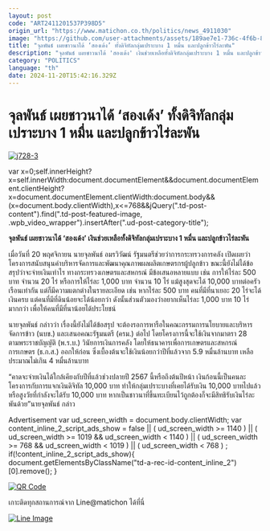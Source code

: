 ```yaml
---
layout: post
code: "ART2411201537P398D5"
origin_url: "https://www.matichon.co.th/politics/news_4911030"
image: "https://github.com/user-attachments/assets/189ae7e1-736c-4f6b-822a-1cac40e99c90"
title: "จุลพันธ์ เผยชาวนาได้ ‘สองเด้ง’ ทั้งดิจิทัลกลุ่มเปราะบาง 1 หมื่น และปลูกข้าวไร่ละพัน"
description: "จุลพันธ์ เผยชาวนาได้ 'สองเด้ง' เงินช่วยเหลือทั้งดิจิทัลกลุ่มเปราะบาง 1 หมื่น และปลูกข้าวไร่ละพัน"
category: "POLITICS"
language: "th"
date: 2024-11-20T15:42:16.329Z
---
```


# จุลพันธ์ เผยชาวนาได้ ‘สองเด้ง’ ทั้งดิจิทัลกลุ่มเปราะบาง 1 หมื่น และปลูกข้าวไร่ละพัน

[![](https://www.matichon.co.th/wp-content/uploads/2024/11/j728-3.jpg "j728-3")](https://www.matichon.co.th/wp-content/uploads/2024/11/j728-3.jpg)

var x=0;self.innerHeight?x=self.innerWidth:document.documentElement&&document.documentElement.clientHeight?x=document.documentElement.clientWidth:document.body&&(x=document.body.clientWidth),x<=768&&jQuery(".td-post-content").find(".td-post-featured-image, .wpb\_video\_wrapper").insertAfter(".ud-post-category-title");

**จุลพันธ์ เผยชาวนาได้ ‘สองเด้ง’ เงินช่วยเหลือทั้งดิจิทัลกลุ่มเปราะบาง 1 หมื่น และปลูกข้าวไร่ละพัน**

เมื่อวันที่ 20 พฤศจิกายน นายจุลพันธ์ อมรวิวัฒน์ รัฐมนตรีช่วยว่าการกระทรวงการคลัง เปิดเผยว่า โครงการสนับสนุนค่าบริหารจัดการและพัฒนาคุณภาพผลผลิตเกษตรกรผู้ปลูกข้าว ขณะนี้ยังไม่ได้ข้อสรุปว่าจะจ่ายเงินเท่าไร ทางกระทรวงเกษตรและสหกรณ์ มีข้อเสนอหลายแบบ เช่น การให้ไร่ละ 500 บาท จำนวน 20 ไร่ หรือการให้ไร่ละ 1,000 บาท จำนวน 10 ไร่ แม้สูงสุดจะได้ 10,000 บาทต่อครัวเรือนเท่ากัน แต่ก็มีความแตกต่างในรายละเอียด เช่น หากไร่ละ 500 บาท คนที่มีที่นาเยอะ 20 ไร่จะได้เงินครบ แต่คนที่มีที่ดินน้อยจะได้น้อยกว่า ดังนั้นส่วนตัวมองว่าอยากเห็นไร่ละ 1,000 บาท 10 ไร่มากกว่า เพื่อให้คนที่มีที่นาน้อยได้ประโยชน์

นายจุลพันธ์ กล่าวว่า เรื่องนี้ยังไม่ได้ข้อสรุป จะต้องรอการหารือในคณะกรรมการนโยบายและบริหารจัดการข้าว (นบข.) และเสนอคณะรัฐมนตรี (ครม.) ต่อไป โดยโครงการนี้จะใช้เงินจากมาตรา 28 ตามพระราชบัญญัติ (พ.ร.บ.) วินัยการเงินการคลัง โดยให้ธนาคารเพื่อการเกษตรและสหกรณ์การเกษตร (ธ.ก.ส.) ออกให้ก่อน ซึ่งเบื้องต้นจะใช้เงินน้อยกว่าปีที่แล้วจาก 5.9 หมื่นล้านบาท เหลือประมาณไม่เกิน 4 หมื่นล้านบาท

“คาดจะจ่ายเงินได้ใกล้เคียงกับปีที่แล้วช่วงปลายปี 2567 นี้หรือถึงต้นปีหน้า เงินก้อนนี้เป็นคนละโครงการกับการแจกเงินดิจิทัล 10,000 บาท ทำให้กลุ่มเปราะบางที่เคยได้รับเงิน 10,000 บาทไปแล้ว หรือสูงวัยที่กำลังจะได้รับ 10,000 บาท หากเป็นชาวนาที่ขึ้นทะเบียนไว้ถูกต้องก็จะมีสิทธิรับเงินไร่ละพันด้วย”นายจุลพันธ์ กล่าว

Advertisement var ud\_screen\_width = document.body.clientWidth; var content\_inline\_2\_script\_ads\_show = false || ( ud\_screen\_width >= 1140 ) || ( ud\_screen\_width >= 1019 && ud\_screen\_width < 1140 ) || ( ud\_screen\_width >= 768 && ud\_screen\_width < 1019 ) || ( ud\_screen\_width < 768 ) ; if(!content\_inline\_2\_script\_ads\_show){ document.getElementsByClassName("td-a-rec-id-content\_inline\_2")\[0\].remove(); }

[![QR Code](https://www.matichon.co.th/wp-content/uploads/2023/07/wob1371z.jpg)](https://lin.ee/ht0nDxX)

เกาะติดทุกสถานการณ์จาก Line@matichon ได้ที่นี่

[![Line Image](https://www.matichon.co.th/wp-content/uploads/2023/07/th.png)](https://lin.ee/ht0nDxX)